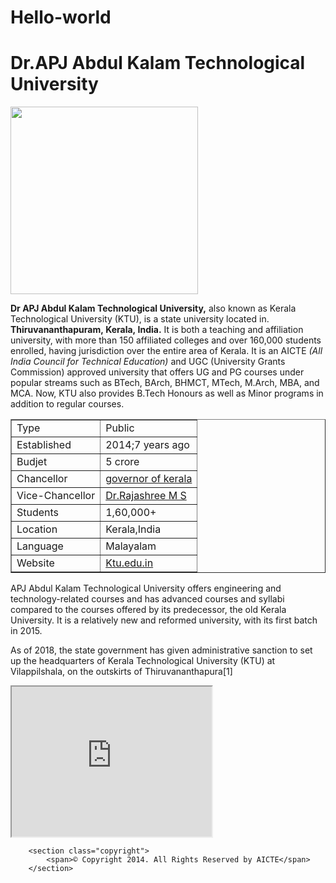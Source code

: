 # Hello-world
<h1><strong>Dr.APJ Abdul Kalam Technological University</strong></h1>
<img src="https://encrypted-tbn0.gstatic.com/images?q=tbn:ANd9GcSU72VGy9d4hfllnfAihHudnPCgyzxSD7n2Qg&usqp=CAU" width="300px" />
<p>
  <strong>Dr APJ Abdul Kalam Technological University,</strong> also known as Kerala Technological University (KTU), is a state university located in. <strong> Thiruvananthapuram, Kerala, India.</strong> It is both a teaching and affiliation university, with more than 150 affiliated colleges and over 160,000 students enrolled, having jurisdiction over the entire area of Kerala. It is an AICTE    
  <i>(All India Council for Technical Education)</i> and UGC (University Grants Commission) approved university that offers UG and PG courses under popular streams such as BTech, BArch, BHMCT, MTech, M.Arch, MBA, and MCA. Now, KTU also provides B.Tech Honours as well as Minor programs in addition to regular courses.
  <br>
 <table border="1" cellpadding="5" cellspacing="0">
    <tr>
        <td>Type</td>
        <td>Public</td>
    </tr>
    <tr>    
        <td>Established</td>
        <td>2014;7 years ago</td>
    </tr>
    <tr>
        <td>Budjet</td>
        <td>5 crore</td>
    </tr>
    <tr>
        <td>Chancellor</td>
        <td><a href="http://www.kerala.gov.in">
    governor of kerala
</a></td>
    </tr>
    <tr>
        <td>Vice-Chancellor</td>
        <td>  <a href="https://www.iiitmk.ac.in/instructor/prof-rajashree-ms/ ">
    Dr.Rajashree M S
</a>

   </td>
    </tr>
    <tr>
        <td>Students</td>
        <td>1,60,000+</td>
    </tr>
    <tr>
        <td>Location</td>
        <td>Kerala,India</td>
    </tr>
    <tr>
        <td>Language</td>
        <td>Malayalam</td>
    </tr>
    <tr>
        <td>Website</td>
        <td><a href="http://www.ktu.edu.in">
    Ktu.edu.in
</a></td>
    </tr>
</table>
</p>


<p>
  APJ Abdul Kalam Technological University offers engineering and technology-related courses and has advanced courses and syllabi compared to the courses offered by its predecessor, the old Kerala University. It is a relatively new and reformed university, with its first batch in 2015.

As of 2018, the state government has given administrative sanction to set up the headquarters of Kerala Technological University (KTU) at Vilappilshala, on the outskirts of Thiruvananthapura[1] 
</p>     
<iframe width="320" height="240" src="https://www.youtube.com/embed/B-z0oFiNXtY"></iframe>





 
  </section>

        <section class="copyright">
            <span>© Copyright 2014. All Rights Reserved by AICTE</span>
        </section>

